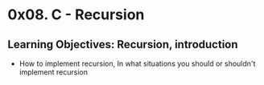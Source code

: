 # 0x08. C - Recursion

## Learning Objectives: Recursion, introduction

* How to implement recursion, In what situations you should or shouldn't implement recursion
